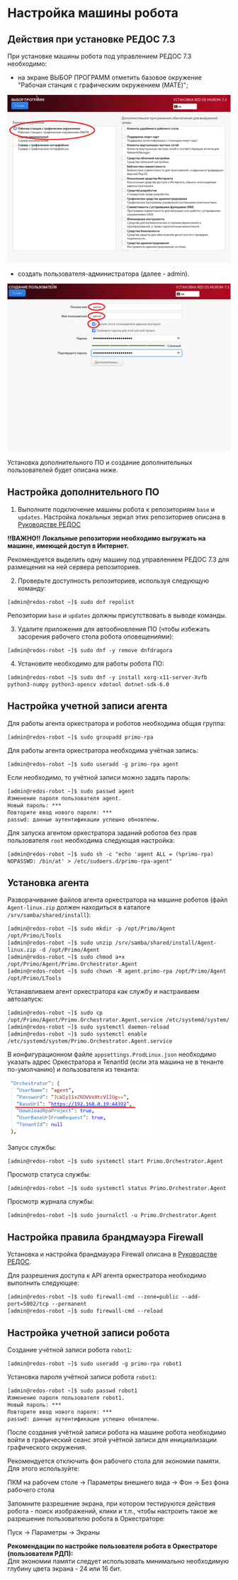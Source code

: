 # Настройка машины робота

## Действия при установке РЕДОС 7.3

При установке машины робота под управлением РЕДОС 7.3 необходимо:
- на экране ВЫБОР ПРОГРАММ отметить базовое окружение "Рабочая станция с графическим окружением (MATE)";

![ВЫБОР ПРОГРАММ](robot-redos-install-software.png)

- создать пользователя-администратора (далее - admin).

![СОЗДАНИЕ ПОЛЬЗОВАТЕЛЯ](robot-redos-create-admin.png)

Установка дополнительного ПО и создание дополнительных пользователей будет описана ниже.

## Настройка дополнительного ПО

1. Выполните подключение машины робота к репозиториям `base` и `updates`. Настройка локальных зеркал этих репозиториев описана в [Руководстве РЕДОС](https://redos.red-soft.ru/base/server-configuring/service-repositories/create-repo/)

**!!ВАЖНО!! Локальные репозитории необходимо выгружать на машине, имеющей доступ в Интернет.**

Рекомендуется выделить одну машину под управлением РЕДОС 7.3 для размещения на ней сервера репозиториев.

2. Проверьте доступность репозиториев, используя следующую команду:
```
[admin@redos-robot ~]$ sudo dnf repolist
```

Репозитории `base` и `updates` должны присутствовать в выводе команды.

3. Удалите приложения для автообновления ПО (чтобы избежать засорения рабочего стола робота оповещениями):
```
[admin@redos-robot ~]$ sudo dnf -y remove dnfdragora
```

4. Установите необходимо для работы робота ПО:
```
[admin@redos-robot ~]$ sudo dnf -y install xorg-x11-server-Xvfb python3-numpy python3-opencv xdotool dotnet-sdk-6.0
```

## Настройка учетной записи агента

Для работы агента оркестратора и роботов необходима общая группа:
```
[admin@redos-robot ~]$ sudo groupadd primo-rpa
```

Для работы агента оркестратора необходима учётная запись:
```
[admin@redos-robot ~]$ sudo useradd -g primo-rpa agent
```

Если необходимо, то учётной записи можно задать пароль:
```
[admin@redos-robot ~]$ sudo passwd agent
Изменение пароля пользователя agent.
Новый пароль: ***
Повторите ввод нового пароля: ***
passwd: данные аутентификации успешно обновлены.
```

Для запуска агентом оркестратора заданий роботов без прав пользователя `root` необходима следующая настройка:
```
[admin@redos-robot ~]$ sudo sh -c "echo 'agent ALL = (%primo-rpa) NOPASSWD: /bin/at' > /etc/sudoers.d/primo-rpa-agent"
```

## Установка агента

Разворачивание файлов агента оркестратора на машине роботов (файл `Agent-linux.zip` должен находиться в каталоге `/srv/samba/shared/install`):
```
[admin@redos-robot ~]$ sudo mkdir -p /opt/Primo/Agent /opt/Primo/LTools
[admin@redos-robot ~]$ sudo unzip /srv/samba/shared/install/Agent-linux.zip -d /opt/Primo/Agent
[admin@redos-robot ~]$ sudo chmod a+x /opt/Primo/Agent/Primo.Orchestrator.Agent
[admin@redos-robot ~]$ sudo chown -R agent.primo-rpa /opt/Primo/Agent /opt/Primo/LTools
```

Устанавливаем агент оркестратора как службу и настраиваем автозапуск:
```
[admin@redos-robot ~]$ sudo cp /opt/Primo/Agent/Primo.Orchestrator.Agent.service /etc/systemd/system/
[admin@redos-robot ~]$ sudo systemctl daemon-reload
[admin@redos-robot ~]$ sudo systemctl enable /etc/systemd/system/Primo.Orchestrator.Agent.service
```

В конфигурационном файле `appsettings.ProdLinux.json` необходимо указать адрес Оркестратора и TenantId (если эта машина не в тенанте по-умолчанию) и пользователя из тенанта:

![Настройка доступа к Оркестратору](robot-setup-orch.png)

Запуск службы:
```
[admin@redos-robot ~]$ sudo systemctl start Primo.Orchestrator.Agent
```

Просмотр статуса службы:
```
[admin@redos-robot ~]$ sudo systemctl status Primo.Orchestrator.Agent
```

Просмотр журнала службы:
```
[admin@redos-robot ~]$ sudo journalctl -u Primo.Orchestrator.Agent
```

## Настройка правила брандмауэра Firewall

Установка и настройка брандмауэра Firewall описана в [Руководстве РЕДОС](https://redos.red-soft.ru/base/server-configuring/firewall/configuring-firewall/).

Для разрешения доступа к API агента оркестратора необходимо выполнить следующее:
```
[admin@redos-robot ~]$ sudo firewall-cmd --zone=public --add-port=5002/tcp --permanent
[admin@redos-robot ~]$ sudo firewall-cmd --reload
```

## Настройка учетной записи робота

Создание учётной записи робота `robot1`:
```
[admin@redos-robot ~]$ sudo useradd -g primo-rpa robot1
```

Установка пароля учётной записи робота `robot1`:
```
[admin@redos-robot ~]$ sudo passwd robot1
Изменение пароля пользователя robot1.
Новый пароль: ***
Повторите ввод нового пароля: ***
passwd: данные аутентификации успешно обновлены.
```

После создания учётной записи робота на машине робота необходимо войти в графический сеанс этой учётной записи для инициализации графического окружения.

Рекомендуется отключить фон рабочего стола для экономии памяти. Для этого используйте: 

ПКМ на рабочем столе -> Параметры внешнего вида -> Фон -> Без фона рабочего стола

Запомните разрешение экрана, при котором тестируются действия робота - поиск изображений, клики и т.п., чтобы настроить такое же разрешение пользователю робота в Оркестраторе:

Пуск -> Параметры -> Экраны

**Рекомендации по настройке пользователя робота в Оркестраторе (пользователя РДП):**  
Для экономии памяти следует использовать минимально необходимую глубину цвета экрана - 24 или 16 бит.
